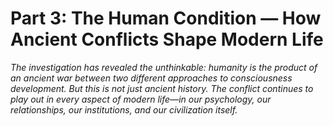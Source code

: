 # Part 3: The Human Condition — How Ancient Conflicts Shape Modern Life

*The investigation has revealed the unthinkable: humanity is the product of an ancient war between two different approaches to consciousness development. But this is not just ancient history. The conflict continues to play out in every aspect of modern life—in our psychology, our relationships, our institutions, and our civilization itself.*
